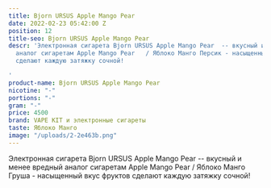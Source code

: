 ```yaml
---
title: Bjorn URSUS Apple Mango Pear
date: 2022-02-23 05:42:00 Z
position: 12
title-seo: Bjorn URSUS Apple Mango Pear
descr: 'Электронная сигарета Bjorn URSUS Apple Mango Pear  -- вкусный и менее вредный
  аналог сигаретам Apple Mango Pear   / Яблоко Манго Персик - насыщенный вкус фруктов
  сделают каждую затяжку сочной!

'
product-name: Bjorn URSUS Apple Mango Pear
nicotine: "-"
portions: "-"
gram: "-"
price: 4500
brand: VAPE KIT и электронные сигареты
taste: Яблоко Манго
image: "/uploads/2-2e463b.png"
---
```


Электронная сигарета Bjorn URSUS Apple Mango Pear  -- вкусный и менее вредный аналог сигаретам Apple Mango Pear   / Яблоко Манго Груша - насыщенный вкус фруктов сделают каждую затяжку сочной!
